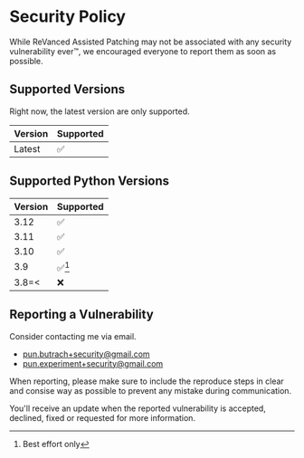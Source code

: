 # Security Policy
While ReVanced Assisted Patching may not be associated with any
security vulnerability ever:tm:, we encouraged everyone
to report them as soon as possible.

## Supported Versions
Right now, the latest version are only supported.

| Version | Supported          |
| ------- | ------------------ |
| Latest  | :white_check_mark: |

## Supported Python Versions
| Version | Supported              |
| ------- | ---------------------- |
| 3.12    | :white_check_mark:     |
| 3.11    | :white_check_mark:     |
| 3.10    | :white_check_mark:     |
| 3.9     | :white_check_mark:[^1] |
| 3.8=<   | :x:                    |

## Reporting a Vulnerability
Consider contacting me via email.

- pun.butrach+security@gmail.com
- pun.experiment+security@gmail.com

When reporting, please make sure to include
the reproduce steps in clear and consise way as possible
to prevent any mistake during communication.

You'll receive an update when the reported vulnerability is
accepted, declined, fixed or requested for more information.

[^1]: Best effort only
